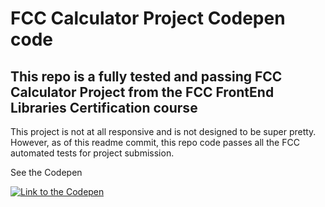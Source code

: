 # FCC Calculator Project Codepen code

## This repo is a fully tested and passing FCC Calculator Project from the FCC FrontEnd Libraries Certification course

This project is not at all responsive and is not designed to be super pretty. However, as of this readme commit, this repo code passes all the FCC automated tests for project submission.

See the Codepen

[![Link to the Codepen](https://i.imgur.com/lWEmyD7.png)](https://codepen.io/goloisaninja/pen/ZEaezwO?editors=0010)
